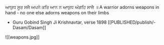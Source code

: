 ਆਯੁਧ ਸੂਰ ਸਜੈ ਅਪਨੇ ਕਰਿ ਆਨ ਨ ਆਯੁਧ ਅੰਗਹਿ ਸਾਜੈ ॥
A warrior adorns weapons in hand - no one else adorns weapons on their limbs

- Guru Gobind Singh Ji
Krishnavtar, verse 1898
[[PUBLISHED/publish/-Dasam/Dasam]] 

![[weapons.jpg]]
